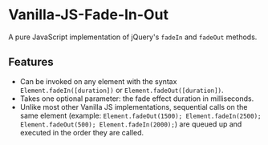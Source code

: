 # Vanilla-JS-Fade-In-Out
A pure JavaScript implementation of jQuery's `fadeIn` and `fadeOut` methods.
## Features
* Can be invoked on any element with the syntax `Element.fadeIn([duration])` or `Element.fadeOut([duration])`.
* Takes one optional parameter: the fade effect duration in milliseconds.
* Unlike most other Vanilla JS implementations, sequential calls on the same element (example: `Element.fadeOut(1500); Element.fadeIn(2500); Element.fadeOut(500); Element.fadeIn(2000);`) are queued up and executed in the order they are called.

